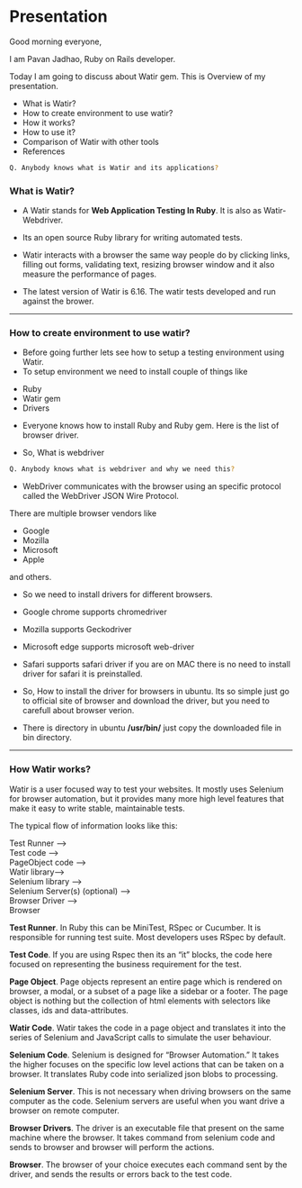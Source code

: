 # Presentation

Good morning everyone,

I am Pavan Jadhao, Ruby on Rails developer.

Today I am going to discuss about Watir gem. This is Overview of my presentation.

* What is Watir?
* How to create environment to use watir?
* How it works?
* How to use it?
* Comparison of Watir with other tools
* References

```bash
Q. Anybody knows what is Watir and its applications?
```

### What is Watir?

- A Watir stands for **Web Application Testing In Ruby**. It is also as Watir-Webdriver.

- Its an open source Ruby library for writing automated tests.

- Watir interacts with a browser the same way people do by clicking links, filling out forms, validating text, resizing browser window and it also measure the performance of pages.

- The latest version of Watir is 6.16. The watir tests developed and run against the brower.
***

### How to create environment to use watir?

- Before going further lets see how to setup a testing environment using Watir.
- To setup environment we need to install couple of things like

* Ruby
* Watir gem
* Drivers

- Everyone knows how to install Ruby and Ruby gem. Here is the list of browser driver. 

- So, What is webdriver

```bash
Q. Anybody knows what is webdriver and why we need this?
```
- WebDriver communicates with the browser using an specific protocol called the WebDriver JSON Wire Protocol.

There are multiple browser vendors like

* Google
* Mozilla
* Microsoft
* Apple

and others.

- So we need to install drivers for different browsers.
- Google chrome supports chromedriver
- Mozilla supports Geckodriver
- Microsoft edge supports microsoft web-driver
- Safari supports safari driver if you are on MAC there is no need to install driver for safari it is preinstalled.

- So, How to install the driver for browsers in ubuntu. Its so simple just go to official site of browser and download the driver, but you need to carefull about browser verion.

- There is directory in ubuntu **/usr/bin/** just copy the downloaded file in bin directory.
***

### How Watir works?
Watir is a user focused way to test your websites. It mostly uses Selenium for browser automation, but it provides many more high level features that make it easy to write stable, maintainable tests.

The typical flow of information looks like this:

Test Runner –>   
      Test code –>   
           PageObject code –>   
                Watir library–>   
                     Selenium library –>   
                          Selenium Server(s) (optional) –>   
                               Browser Driver –>   
                                    Browser  

**Test Runner**. In Ruby this can be MiniTest, RSpec or Cucumber. It is responsible for running test suite. Most developers uses RSpec by default.

**Test Code**. If you are using Rspec then its an “it” blocks, the code here focused on representing the business requirement for the test.

**Page Object**. Page objects represent an entire page which is rendered on browser, a modal, or a subset of a page like a sidebar or a footer. The page object is nothing but the collection of html elements with selectors like classes, ids and data-attributes.

**Watir Code**. Watir takes the code in a page object and translates it into the series of Selenium and JavaScript calls to simulate the user behaviour.

**Selenium Code**. Selenium is designed for “Browser Automation.” It takes the higher focuses on the specific low level actions that can be taken on a browser. It translates Ruby code into serialized json blobs to processing.

**Selenium Server**. This is not necessary when driving browsers on the same computer as the code. Selenium servers are useful when you want drive a browser on remote computer.

**Browser Drivers**. The driver is an executable file that present on the same machine where the browser. It takes command from selenium code and sends to browser and browser will perform the actions. 

**Browser**. The browser of your choice executes each command sent by the driver, and sends the results or errors back to the test code.

